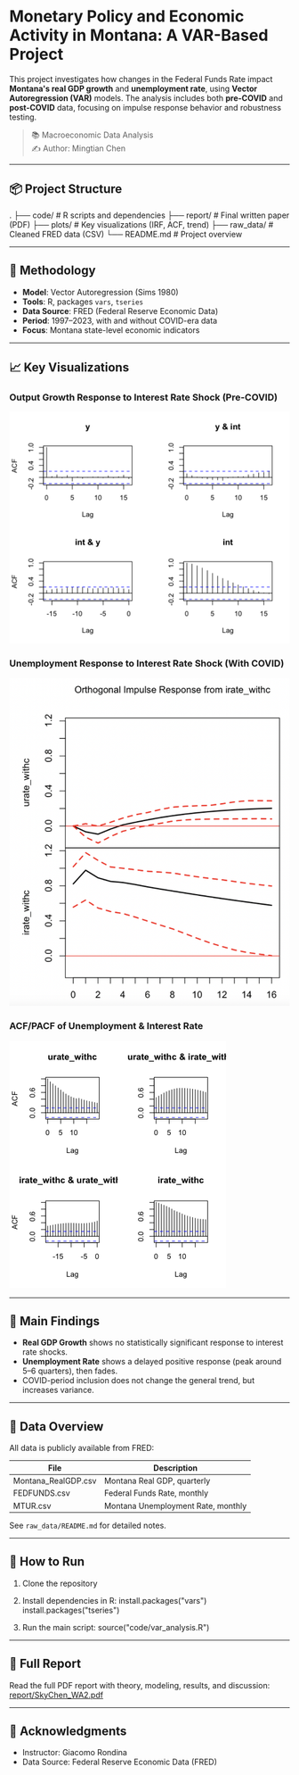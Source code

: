 # Monetary Policy and Economic Activity in Montana: A VAR-Based Project

This project investigates how changes in the Federal Funds Rate impact **Montana's real GDP growth** and **unemployment rate**, using **Vector Autoregression (VAR)** models. The analysis includes both **pre-COVID** and **post-COVID** data, focusing on impulse response behavior and robustness testing.

> 📚  Macroeconomic Data Analysis  
> ✍️ Author: Mingtian Chen

---

## 📦 Project Structure

. ├── code/ # R scripts and dependencies ├── report/ # Final written paper (PDF) ├── plots/ # Key visualizations (IRF, ACF, trend) ├── raw_data/ # Cleaned FRED data (CSV) └── README.md # Project overview


---

## 🧪 Methodology

- **Model**: Vector Autoregression (Sims 1980)
- **Tools**: R, packages `vars`, `tseries`
- **Data Source**: FRED (Federal Reserve Economic Data)
- **Period**: 1997–2023, with and without COVID-era data
- **Focus**: Montana state-level economic indicators

---

## 📈 Key Visualizations

### Output Growth Response to Interest Rate Shock (Pre-COVID)
![IRF Output](plots/irf_output_growth_pre_covid.png)

### Unemployment Response to Interest Rate Shock (With COVID)
![IRF Unemployment](plots/irf_unemployment_covid.png)

### ACF/PACF of Unemployment & Interest Rate
![ACF PACF](plots/acf_pacf_unemployment_covid.png)

---

## 📌 Main Findings

- **Real GDP Growth** shows no statistically significant response to interest rate shocks.
- **Unemployment Rate** shows a delayed positive response (peak around 5–6 quarters), then fades.
- COVID-period inclusion does not change the general trend, but increases variance.

---

## 📂 Data Overview

All data is publicly available from FRED:

| File                | Description                             |
|---------------------|-----------------------------------------|
| Montana_RealGDP.csv | Montana Real GDP, quarterly             |
| FEDFUNDS.csv        | Federal Funds Rate, monthly             |
| MTUR.csv            | Montana Unemployment Rate, monthly      |

See `raw_data/README.md` for detailed notes.

---

## 🧰 How to Run

1. Clone the repository
2. Install dependencies in R:
   install.packages("vars")
   install.packages("tseries")

3. Run the main script:
   source("code/var_analysis.R")

---

## 📝 Full Report

Read the full PDF report with theory, modeling, results, and discussion:  
[report/SkyChen_WA2.pdf](report/SkyChen_WA2.pdf)

---

## 🙌 Acknowledgments

- Instructor: Giacomo Rondina
- Data Source: Federal Reserve Economic Data (FRED)


